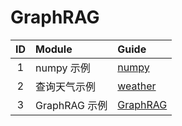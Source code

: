 # GraphRAG


| ID | Module      | Guide                         |
|:--:|:------------|:------------------------------|
| 1  | numpy 示例    | [numpy](numpy_test/README.md) |
| 2  | 查询天气示例      | [weather](weather/README.md)  |
| 3  | GraphRAG 示例 | [GraphRAG](grag/README.md)    |